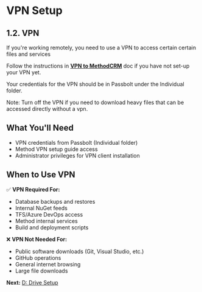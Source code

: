 # VPN Setup

## 1.2. VPN

If you're working remotely, you need to use a VPN to access certain certain files and services

Follow the instructions in **[VPN to MethodCRM](https://docs.google.com/document/d/1ij-WwEIkj1Z8KAPkKYOIwZa1WTUCezSaPmE--XdjFKU/edit)** doc if you have not set-up your VPN yet.

Your credentials for the VPN should be in Passbolt under the Individual folder.

Note: Turn off the VPN if you need to download heavy files that can be accessed directly without a vpn.

## What You'll Need

- VPN credentials from Passbolt (Individual folder)
- Method VPN setup guide access
- Administrator privileges for VPN client installation

## When to Use VPN

✅ **VPN Required For:**
- Database backups and restores
- Internal NuGet feeds
- TFS/Azure DevOps access
- Method internal services
- Build and deployment scripts

❌ **VPN Not Needed For:**
- Public software downloads (Git, Visual Studio, etc.)
- GitHub operations
- General internet browsing
- Large file downloads

**Next:** [D: Drive Setup](./d-drive-setup.md)
